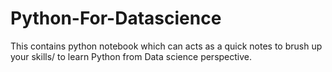 # Python-For-Datascience
This contains python notebook which can acts as a quick notes to brush up your skills/ to learn Python from Data science perspective.
